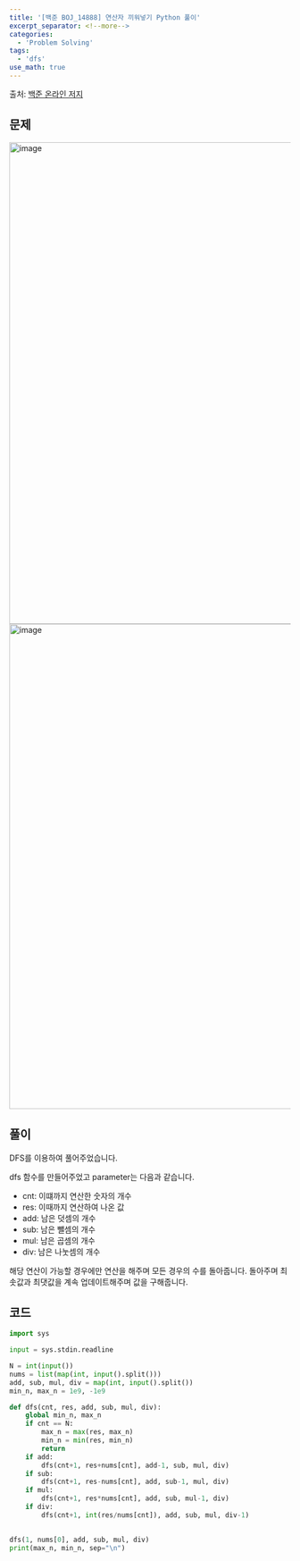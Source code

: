 ```yaml
---
title: '[백준 BOJ_14888] 연산자 끼워넣기 Python 풀이'
excerpt_separator: <!--more-->
categories:
  - 'Problem Solving'
tags:
  - 'dfs'
use_math: true
---
```


출처: [백준 온라인 저지](https://www.acmicpc.net/problem/14888)

## 문제

<img width="862" alt="image" src="https://user-images.githubusercontent.com/59808674/179508299-cbe0f358-e7cb-47b2-a878-adbbd88cc49d.png">
<img width="868" alt="image" src="https://user-images.githubusercontent.com/59808674/179508391-c11645cf-4059-4ecc-8586-36a29b851c87.png">

## 풀이

DFS를 이용하여 풀어주었습니다.

dfs 함수를 만들어주었고 parameter는 다음과 같습니다.
- cnt: 이떄까지 연산한 숫자의 개수
- res: 이때까지 연산하여 나온 값
- add: 남은 덧셈의 개수
- sub: 남은 뺄셈의 개수
- mul: 남은 곱셈의 개수
- div: 남은 나눗셈의 개수

해당 연산이 가능할 경우에만 연산을 해주며 모든 경우의 수를 돌아줍니다. 돌아주며 최솟값과 최댓값을 계속 업데이트해주며 값을 구해줍니다.  

## 코드

```python
import sys

input = sys.stdin.readline

N = int(input())
nums = list(map(int, input().split()))
add, sub, mul, div = map(int, input().split())
min_n, max_n = 1e9, -1e9

def dfs(cnt, res, add, sub, mul, div): 
    global min_n, max_n
    if cnt == N: 
        max_n = max(res, max_n) 
        min_n = min(res, min_n) 
        return 
    if add: 
        dfs(cnt+1, res+nums[cnt], add-1, sub, mul, div) 
    if sub: 
        dfs(cnt+1, res-nums[cnt], add, sub-1, mul, div) 
    if mul: 
        dfs(cnt+1, res*nums[cnt], add, sub, mul-1, div) 
    if div: 
        dfs(cnt+1, int(res/nums[cnt]), add, sub, mul, div-1) 
        

dfs(1, nums[0], add, sub, mul, div) 
print(max_n, min_n, sep="\n")
```
